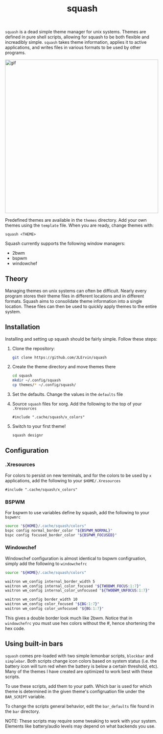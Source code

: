 <div align='center'>
    <h1>squash</h1><br>
</div>

`squash` is a dead simple theme manager for unix systems.
Themes are defined in pure shell scripts, allowing for squash to be both flexible and increadibly simple. 
`squash` takes theme information, applies it to active applications,
and writes files in various formats to be used by other programs. 



<img src="https://imgur.com/zmk2y1m.gif" alt="gif" align="center" width="500px">

Predefined themes are available in the `themes` directory. 
Add your own themes using the `template` file.
When you are ready, change themes with: 

```
squash <THEME>
```

Squash currently supports the following window managers:

* 2bwm
* bspwm
* windowchef




## Theory

Managing themes on unix systems can often be difficult. 
Nearly every program stores their theme files in different locations
and in different formats. 
Squash aims to consolidate theme information into a single location. 
These files can then be used to quickly apply themes to the entire system.

## Installation

Installing and setting up squash should be fairly simple. Follow these steps:

1) Clone the repository:
    ```bash
    git clone https://github.com/JLErvin/squash
    ```

2) Create the theme directory and move themes there
    ```bash
    cd squash
    mkdir ~/.config/squash
    cp themes/* ~/.config/squash/
    ```

3) Set the defaults. Change the values in the `defaults` file

4) Source `squash` files for xorg. Add the following to the top of your `.Xresources`
    ```xdefaults
    #include ".cache/squash/x_colors"
    ```

5) Switch to your first theme!
    ```bash
    squash designr
    ```

## Configuration

### .Xresources

For colors to persist on new terminals, and for the colors to be used by `x` applications, 
add the following to your `$HOME/.Xresources`

```xdefaults
#include ".cache/squash/x_colors"
```

### BSPWM

For bspwm to use variables define by squash, add the following to your `bspwmrc`

```bash
source "${HOME}/.cache/squash/colors"
bspc config normal_border_color "${BSPWM_NORMAL}"
bspc config focused_border_color "${BSPWM_FOCUSED}"
```

### Windowchef

Windowchef configuration is almost identical to bspwm configruation, 
simply add the following to `windowchefrc`

```bash
source "${HOME}/.cache/squash/colors"

waitron wm_config internal_border_width 5 
waitron wm_config internal_color_focused "${TWOBWM_FOCUS:1:7}"
waitron wm_config internal_color_unfocused "${TWOBWM_UNFOCUS:1:7}"

waitron wm_config border_width 10
waitron wm_config color_focused "${BG:1:7}"
waitron wm_config color_unfocused "${BG:1:7}" 
```

This gives a double border look much like 2bwm.
Notice that in `windowchefrc` you must use hex colors
without the #, hence shortening the hex code. 

## Using built-in bars

`squash` comes pre-loaded with two simple lemonbar scripts, `blockbar` and `simplebar`.
Both scripts change icon colors based on system status (i.e. the battery icon will turn red
when the battery is below a certain threshold, etc). Many of the themes I have created
are optimized to work best with these scripts. 

To use these scripts, add them to your path. Which bar is used for which theme is determined 
in the given theme's configruation file under the `BAR_SCRIPT` variable.

To change the scripts general behavior, edit the `bar_defaults` file found in the `bar` directory. 

NOTE: These scripts may require some tweaking to work with your system. Elements like battery/audio levels
may depend on what backends you use. 
